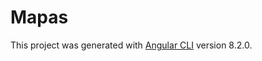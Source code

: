 # Mapas

This project was generated with [Angular CLI](https://github.com/angular/angular-cli) version 8.2.0.
